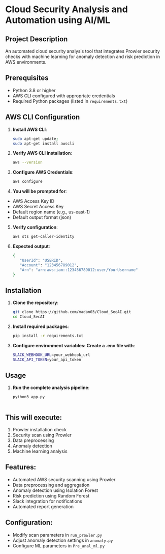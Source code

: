 # <b>Cloud Security Analysis and Automation using AI/ML</b>

## Project Description
An automated cloud security analysis tool that integrates Prowler security checks with machine learning for anomaly detection and risk prediction in AWS environments.

## Prerequisites
- Python 3.8 or higher
- AWS CLI configured with appropriate credentials
- Required Python packages (listed in `requirements.txt`)

## AWS CLI Configuration

1. **Install AWS CLI**:
   ```bash
   sudo apt-get update;
   sudo apt-get install awscli

2. **Verify AWS CLI installation**:
   ```bash
   aws --version

3. **Configure AWS Credentials**:
   ```bash
   aws configure

4. **You will be prompted for**:


- AWS Access Key ID
- AWS Secret Access Key
- Default region name (e.g., us-east-1)
- Default output format (json)
  
5. **Verify configuration**:
   ```bash
   aws sts get-caller-identity

6. **Expected output**:
   ```bash
   {
      "UserId": "USERID",
      "Account": "123456789012",
      "Arn": "arn:aws:iam::123456789012:user/YourUsername"
   }

## Installation
1. **Clone the repository**:
   ```bash
   git clone https://github.com/madan03/Cloud_SecAI.git
   cd Cloud_SecAI

2. **Install required packages**:
   ```bash
   pip install -r requirements.txt

3. **Configure environment variables: Create a .env file with**:
   ```bash
   SLACK_WEBHOOK_URL=your_webhook_url
   SLACK_API_TOKEN=your_api_token

## Usage
1. **Run the complete analysis pipeline**:
   ```bash
   python3 app.py



## This will execute:
1. Prowler installation check
2. Security scan using Prowler
3. Data preprocessing
4. Anomaly detection
5. Machine learning analysis

## Features:
- Automated AWS security scanning using Prowler
- Data preprocessing and aggregation
- Anomaly detection using Isolation Forest
- Risk prediction using Random Forest
- Slack integration for notifications
- Automated report generation

## Configuration:
- Modify scan parameters in `run_prowler.py`
- Adjust anomaly detection settings in `anomaly.py`
- Configure ML parameters in `Pre_anal_ml.py`








    


